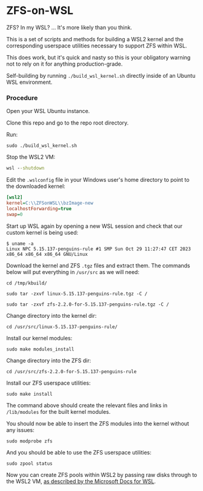 # ZFS-on-WSL

ZFS? In my WSL? ... It's more likely than you think.

This is a set of scripts and methods for building a WSL2 kernel and the corresponding userspace utilities necessary to support ZFS within WSL.

This does work, but it's quick and nasty so this is your obligatory warning not to rely on it for anything production-grade.

Self-building by running `./build_wsl_kernel.sh` directly inside of an Ubuntu WSL environment.

### Procedure

Open your WSL Ubuntu instance.

Clone this repo and go to the repo root directory.

Run:
```
sudo ./build_wsl_kernel.sh
```

Stop the WSL2 VM:
```bat
wsl --shutdown
```

Edit the `.wslconfig` file in your Windows user's home directory to point to the downloaded kernel:
```ini
[wsl2]
kernel=C:\\ZFSonWSL\\bzImage-new
localhostForwarding=true
swap=0
```

Start up WSL again by opening a new WSL session and check that our custom kernel is being used:
```
$ uname -a
Linux NPC 5.15.137-penguins-rule #1 SMP Sun Oct 29 11:27:47 CET 2023 x86_64 x86_64 x86_64 GNU/Linux
```

Download the kernel and ZFS `.tgz` files and extract them. The commands below will put everything in `/usr/src` as we will need:
```
cd /tmp/kbuild/

sudo tar -zxvf linux-5.15.137-penguins-rule.tgz -C /

sudo tar -zxvf zfs-2.2.0-for-5.15.137-penguins-rule.tgz -C /
```

Change directory into the kernel dir:
```
cd /usr/src/linux-5.15.137-penguins-rule/
```

Install our kernel modules:
```
sudo make modules_install
```

Change directory into the ZFS dir:
```
cd /usr/src/zfs-2.2.0-for-5.15.137-penguins-rule
```

Install our ZFS userspace utilities:
```
sudo make install
```

The command above should create the relevant files and links in `/lib/modules` for the built kernel modules.

You should now be able to insert the ZFS modules into the kernel without any issues:
```
sudo modprobe zfs
```

And you should be able to use the ZFS userspace utilities:
```
sudo zpool status
```

Now you can create ZFS pools within WSL2 by passing raw disks through to the WSL2 VM, [as described by the Microsoft Docs for WSL](https://docs.microsoft.com/en-us/windows/wsl/wsl2-mount-disk).
